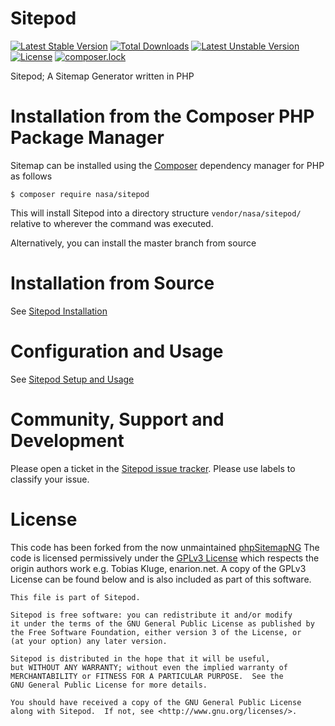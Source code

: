 # Sitepod

[![Latest Stable Version](https://poser.pugx.org/nasa/sitepod/v/stable)](https://packagist.org/packages/nasa/sitepod)
[![Total Downloads](https://poser.pugx.org/nasa/sitepod/downloads)](https://packagist.org/packages/nasa/sitepod)
[![Latest Unstable Version](https://poser.pugx.org/nasa/sitepod/v/unstable)](https://packagist.org/packages/nasa/sitepod)
[![License](https://poser.pugx.org/nasa/sitepod/license)](https://packagist.org/packages/nasa/sitepod)
[![composer.lock](https://poser.pugx.org/nasa/sitepod/composerlock)](https://packagist.org/packages/nasa/sitepod)

Sitepod; A Sitemap Generator written in PHP

# Installation from the Composer PHP Package Manager
Sitemap can be installed using the [Composer](https://getcomposer.org/) 
dependency manager for PHP as follows
```
$ composer require nasa/sitepod
```
This will install Sitepod into a directory structure ```vendor/nasa/sitepod/``` relative to 
wherever the command was executed.

Alternatively, you can install the master branch from source

# Installation from Source

See [Sitepod Installation](https://github.com/nasa/sitepod/wiki/Sitepod-Installation)

# Configuration and Usage

See [Sitepod Setup and Usage](https://github.com/nasa/sitepod/wiki/Setup-and-Usage)

# Community, Support and Development
Please open a ticket in the [Sitepod issue tracker](https://github.com/nasa/sitepod/issues).
Please use labels to classify your issue.

# License
This code has been forked from the now unmaintained [phpSitemapNG](http://enarion.net/tools/phpsitemapng/)
The code is licensed permissively under the [GPLv3 License](https://www.gnu.org/licenses/gpl-3.0.en.html) which respects the origin authors work e.g. Tobias Kluge, enarion.net.
A copy of the GPLv3 License can be found below and is also included as part of this software.
```
This file is part of Sitepod.

Sitepod is free software: you can redistribute it and/or modify
it under the terms of the GNU General Public License as published by
the Free Software Foundation, either version 3 of the License, or
(at your option) any later version.

Sitepod is distributed in the hope that it will be useful,
but WITHOUT ANY WARRANTY; without even the implied warranty of
MERCHANTABILITY or FITNESS FOR A PARTICULAR PURPOSE.  See the
GNU General Public License for more details.

You should have received a copy of the GNU General Public License
along with Sitepod.  If not, see <http://www.gnu.org/licenses/>.
```
